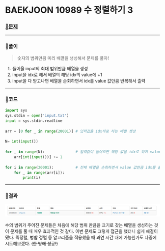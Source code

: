 # BAEKJOON 10989 수 정렬하기 3

### [🏸문제](https://www.acmicpc.net/problem/10989) 

<hr>



### 💊풀이

> 숫자의 범위만큼 미리 배열을 생성해서 문제를 풀자!

1. 들어올 input의 최대 범위만큼 배열을 생성
1. input을 idx로 해서 배열의 해당 idx의 value에 +1
1. input을 다 받고나면 배열을 순회하면서 idx를 value 값만큼 반복해서 출력

<hr>

### 📌코드

```python
import sys
sys.stdin = open('input.txt')
input = sys.stdin.readline

arr = [0 for _ in range(20001)] # 입력값을 idx하로 하는 배열 생성

N= int(input())

for _ in range(N):              # 입력값이 들어오면 해당 값을 idx로 하여 value에 +1
    arr[int(input())] += 1

for i in range(20001):          # 전체 배열을 순회하면서 value 값만큼 idx를 출력
    for _ in range(arr[i]):
        print(i)
```

<hr>





### 🛀결과

![image-20220426214317154](readme.assets/image-20220426214317154.png)

수의 범위가 주어진 문제들은 처음에 해당 범위 만큼을 크기로 갖는 배열을 생성하는 것이 문제를 풀 때 매우 효과적인 것 같다. 이번 문제도 그렇게 접근을 했더니 쉽게 해결이 됐다. 퀵정렬, 병합 정렬 등 알고리즘을 적용했을 때 과연 시간 내에 가능한가도 나중에 시도해보겠다. ~~(한 방에 성공!)~~
